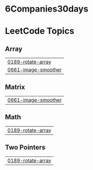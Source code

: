 # 6Companies30days
<!---LeetCode Topics Start-->
# LeetCode Topics
## Array
|  |
| ------- |
| [0189-rotate-array](https://github.com/Sameer-Kadu/6Companies30days/tree/master/0189-rotate-array) |
| [0661-image-smoother](https://github.com/Sameer-Kadu/6Companies30days/tree/master/0661-image-smoother) |
## Matrix
|  |
| ------- |
| [0661-image-smoother](https://github.com/Sameer-Kadu/6Companies30days/tree/master/0661-image-smoother) |
## Math
|  |
| ------- |
| [0189-rotate-array](https://github.com/Sameer-Kadu/6Companies30days/tree/master/0189-rotate-array) |
## Two Pointers
|  |
| ------- |
| [0189-rotate-array](https://github.com/Sameer-Kadu/6Companies30days/tree/master/0189-rotate-array) |
<!---LeetCode Topics End-->

